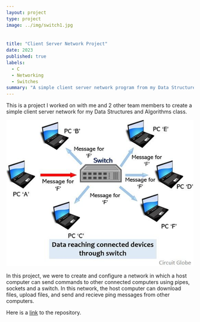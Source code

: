 ```yaml
---
layout: project
type: project
image: ../img/switch1.jpg


title: "Client Server Network Project"
date: 2023
published: true
labels:
  - C
  - Networking
  - Switches
summary: "A simple client server network program from my Data Structures and Algorithms class."
---
```


This is a project I worked on with me and 2 other team members to create a simple client server network for my Data Structures and Algorithms class.

<img class="img-fluid" img width="800px" src="../img/switch1.jpg">

In this project, we were to create and configure a network in which a host computer can send commands to other connected computers using pipes, sockets and a switch. In this network, the host computer can download files, upload files, and send and recieve ping messages from other computers. 

Here is a [link](https://github.com/murrayn808/EE367L_clientservernetwork) to the repository.
